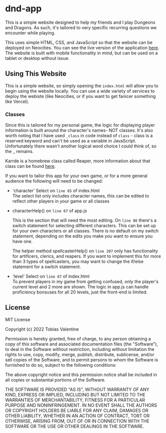 # dnd-app
This is a simple website designed to help my friends and I play Dungeons and Dragons. As such, it's tailored to very specific recurring questions we encounter while playing.

This uses simple HTML, CSS, and JavaScript so that the 
website can be deployed on Neocities. You can see the live version of the application [here](link.com). The website is built with mobile functionality in mind, but can be used on a tablet or desktop without issue.

## Using This Website
This is a simple website, so simply opening the `index.html` will allow you to begin using the website locally. You can use a wide variety of services to deploy the webiste (like Neocities, or if you want to get fanicer something like Vercel).

### Classes
Since this is tailored for my personal game, the logic for displaying player information is built around the character's names- NOT classes. It's also worth noting that I have used `_class` in code instead of `class` - class is a reserved keyword and can't be used as a variable in JavaScript. Unfortunately there wasn't another logical word choice I could think of, so the _ remains.

Karrde is a homebrew class called Reaper, more information about that class can be found [here](link.com).

If you want to tailor this app for your own game, or for a more general audience the following will need to be changed:
- 'character' Select on `line 65` of index.html   
    The select list only includes character names, this can be edited to reflect other players in your game or all classes
- characterHelp() on `line 67` of app.js

    This is the section that will need the most editing. On `line 86` there's a switch statement for selecting different characters. This can be set up for your own characters or all classes. There is no default on my switch statement, depending on the edits you make you want to ensure you have one.

    The helper method spellcasterHelp() on `line 207` only has functionality for artificers, clerics, and reapers. If you want to implement this for more than 3 types of spellcasters, you may want to change the if/else statement for a switch statement.

- 'level' Select on `line 67` of index.html   
    To prevent players in my game from getting confused, only the player's current level and 2 more are shown. The logic in app.js can handle proficiency bonsuses for all 20 levels, just the front-end is limited.

## License
MIT License

Copyright (c) 2022 Tobias Valentine

Permission is hereby granted, free of charge, to any person obtaining a copy
of this software and associated documentation files (the "Software"), to deal
in the Software without restriction, including without limitation the rights
to use, copy, modify, merge, publish, distribute, sublicense, and/or sell
copies of the Software, and to permit persons to whom the Software is
furnished to do so, subject to the following conditions:

The above copyright notice and this permission notice shall be included in all
copies or substantial portions of the Software.

THE SOFTWARE IS PROVIDED "AS IS", WITHOUT WARRANTY OF ANY KIND, EXPRESS OR
IMPLIED, INCLUDING BUT NOT LIMITED TO THE WARRANTIES OF MERCHANTABILITY,
FITNESS FOR A PARTICULAR PURPOSE AND NONINFRINGEMENT. IN NO EVENT SHALL THE
AUTHORS OR COPYRIGHT HOLDERS BE LIABLE FOR ANY CLAIM, DAMAGES OR OTHER
LIABILITY, WHETHER IN AN ACTION OF CONTRACT, TORT OR OTHERWISE, ARISING FROM,
OUT OF OR IN CONNECTION WITH THE SOFTWARE OR THE USE OR OTHER DEALINGS IN THE
SOFTWARE.


